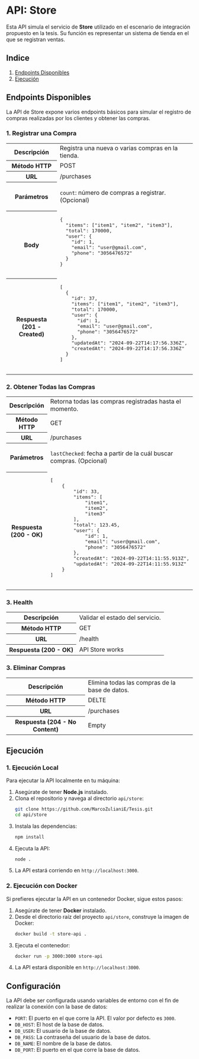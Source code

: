 # API: Store

Esta API simula el servicio de **Store** utilizado en el escenario de integración propuesto en la tesis. Su función es representar un sistema de tienda en el que se registran ventas.

## Indice

1. [Endpoints Disponibles](#endpoints-disponibles)
2. [Ejecución](#ejecución)

## Endpoints Disponibles

La API de Store expone varios endpoints básicos para simular el registro de compras realizadas por los clientes y obtener las compras.

### 1. Registrar una Compra

<table>
  <tr>
    <th>Descripción</th>
    <td>Registra una nueva o varias compras en la tienda.</td>
  </tr>
  <tr>
    <th>Método HTTP</th>
    <td>POST</td>
  </tr>
  <tr>
    <th>URL</th>
    <td>/purchases</td>
  </tr>
  <tr>
    <th>Parámetros</th>
    <td>
      <p><code>count</code>: número de compras a registrar. (Opcional)</p>
    </td>
  </tr>
  <tr>
    <th>Body</th>
    <td>
      <pre>
{
  "items": ["item1", "item2", "item3"],
  "total": 170000,
  "user": {
    "id": 1,
    "email": "user@gmail.com",
    "phone": "3056476572"
  }
}
      </pre>
    </td>
  </tr>
  <tr>
    <th>Respuesta (201 - Created)</th>
    <td>
      <pre>
[
  {
    "id": 37,
    "items": ["item1", "item2", "item3"],
    "total": 170000,
    "user": {
      "id": 1,
      "email": "user@gmail.com",
      "phone": "3056476572"
    },
    "updatedAt": "2024-09-22T14:17:56.336Z",
    "createdAt": "2024-09-22T14:17:56.336Z"
  }
]
      </pre>
    </td>
  </tr>
</table>

### 2. Obtener Todas las Compras

<table>
  <tr>
    <th>Descripción</th>
    <td>Retorna todas las compras registradas hasta el momento.</td>
  </tr>
  <tr>
    <th>Método HTTP</th>
    <td>GET</td>
  </tr>
  <tr>
    <th>URL</th>
    <td>/purchases</td>
  </tr>
  <tr>
    <th>Parámetros</th>
    <td>
      <p><code>lastChecked</code>: fecha a partir de la cuál buscar compras. (Opcional)</p>
    </td>
  </tr>
  <tr>
    <th>Respuesta (200 - OK)</th>
    <td>
      <pre>
[
    {
        "id": 33,
        "items": [
            "item1",
            "item2",
            "item3"
        ],
        "total": 123.45,
        "user": {
            "id": 1,
            "email": "user@gmail.com",
            "phone": "3056476572"
        },
        "createdAt": "2024-09-22T14:11:55.913Z",
        "updatedAt": "2024-09-22T14:11:55.913Z"
    }
]
      </pre>
    </td>
  </tr>
</table>

### 3. Health

<table>
  <tr>
    <th>Descripción</th>
    <td>Validar el estado del servicio.</td>
  </tr>
  <tr>
    <th>Método HTTP</th>
    <td>GET</td>
  </tr>
  <tr>
    <th>URL</th>
    <td>/health</td>
  </tr>
  <tr>
    <th>Respuesta (200 - OK)</th>
    <td>
      API Store works
    </td>
  </tr>
</table>

### 3. Eliminar Compras

<table>
  <tr>
    <th>Descripción</th>
    <td>Elimina todas las compras de la base de datos.</td>
  </tr>
  <tr>
    <th>Método HTTP</th>
    <td>DELTE</td>
  </tr>
  <tr>
    <th>URL</th>
    <td>/purchases</td>
  </tr>
  <tr>
    <th>Respuesta (204 - No Content)</th>
    <td>
      Empty       
    </td>
  </tr>
</table>

## Ejecución

### 1. Ejecución Local

Para ejecutar la API localmente en tu máquina:

1. Asegúrate de tener **Node.js** instalado.
2. Clona el repositorio y navega al directorio `api/store`:
   ```bash
   git clone https://github.com/MarcoZulianiE/Tesis.git
   cd api/store
   ```
3. Instala las dependencias:
   ```bash
   npm install
   ```
4. Ejecuta la API:
   ```bash
   node .
   ```
5. La API estará corriendo en `http://localhost:3000`.

### 2. Ejecución con Docker

Si prefieres ejecutar la API en un contenedor Docker, sigue estos pasos:

1. Asegúrate de tener **Docker** instalado.
2. Desde el directorio raíz del proyecto `api/store`, construye la imagen de Docker:
   ```bash
   docker build -t store-api .
   ```
3. Ejecuta el contenedor:
   ```bash
   docker run -p 3000:3000 store-api
   ```
4. La API estará disponible en `http://localhost:3000`.

## Configuración

La API debe ser configurada usando variables de entorno con el fin de realizar la conexión con la base de datos:

- `PORT`: El puerto en el que corre la API. El valor por defecto es `3000`.
- `DB_HOST`: El host de la base de datos.
- `DB_USER`: El usuario de la base de datos.
- `DB_PASS`: La contraseña del usuario de la base de datos.
- `DB_NAME`: El nombre de la base de datos.
- `DB_PORT`: El puerto en el que corre la base de datos.
